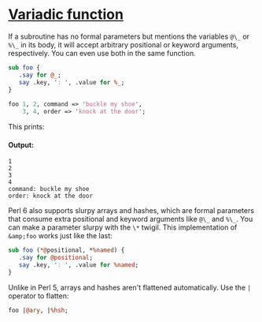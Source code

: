 [1]: http://rosettacode.org/wiki/Variadic_function

# [Variadic function][1]

If a subroutine has no formal parameters but mentions the variables `@\_` or `%\_` in its body, it will accept arbitrary positional or keyword arguments, respectively. You can even use both in the same function.

```perl
sub foo {
   .say for @_;
   say .key, ': ', .value for %_;
}
 
foo 1, 2, command => 'buckle my shoe',
    3, 4, order => 'knock at the door';
```


This prints:


#### Output:
```
1
2
3
4
command: buckle my shoe
order: knock at the door
```


Perl 6 also supports slurpy arrays and hashes, which are formal parameters that consume extra positional and keyword arguments like `@\_` and `%\_`. You can make a parameter slurpy with the `\*` twigil. This implementation of `&amp;foo` works just like the last:

```perl
sub foo (*@positional, *%named) {
   .say for @positional;
   say .key, ': ', .value for %named;
}
```


Unlike in Perl 5, arrays and hashes aren't flattened automatically. Use the `|` operator to flatten:

```perl
foo |@ary, |%hsh;
```